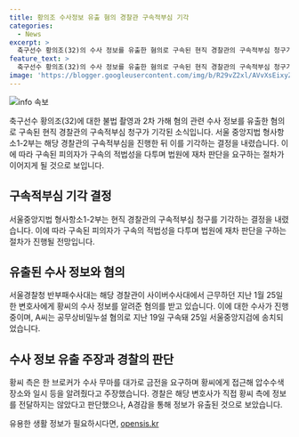 ```yaml
---
title: 황의조 수사정보 유출 혐의 경찰관 구속적부심 기각
categories:
  - News
excerpt: >
  축구선수 황의조(32)의 수사 정보를 유출한 혐의로 구속된 현직 경찰관의 구속적부심 청구가 기각됐다. 서울중앙지법 형사항소1-2부는 A경감의 구속적부심을 기각한 후, A경감이 구속 6일 만에 구속의 적법성을 다투며 법원에 재차 판단을 요청했다. A경감은 사이버수사대 근무 중인 지난 1월 한 변호사에게 황의조의 수사 정보를 알려준 혐의를 받고 있다. 이에 대해 황의조 측은 한 브로커가 수사 무마를 대가로 돈을 요구하며 황의조에게 접근했다고 주장했다. 해당 변호사가 직접 정보를 전달하지는 않았지만, A경감을 통해 정보가 유출된 것으로 보였다.
feature_text: >
  축구선수 황의조(32)의 수사 정보를 유출한 혐의로 구속된 현직 경찰관의 구속적부심 청구가 기각됐다. 서울중앙지법 형사항소1-2부는 A경감의 구속적부심을 기각한 후, A경감이 구속 6일 만에 구속의 적법성을 다투며 법원에 재차 판단을 요청했다. A경감은 사이버수사대 근무 중인 지난 1월 한 변호사에게 황의조의 수사 정보를 알려준 혐의를 받고 있다. 이에 대해 황의조 측은 한 브로커가 수사 무마를 대가로 돈을 요구하며 황의조에게 접근했다고 주장했다. 해당 변호사가 직접 정보를 전달하지는 않았지만, A경감을 통해 정보가 유출된 것으로 보였다.
image: 'https://blogger.googleusercontent.com/img/b/R29vZ2xl/AVvXsEixyZcFfHzMRdzZMjFBmAUKJYCLCGyLL1o632UiGVXcaFdKo_bkvkuCioo0uUKlGfBVcT3P84aROyZIXSBEx3Aw5nCQ3pTgDom1WDC4m8eifvWiAmWEEVb4x6G_l8C0QH225ldMjyaFvpxGEBGNO37VmDTDMHGhJPq73UglMfDca1-0aw/s1600/blogspot.png'
---
```


<p><img src="https://blogger.googleusercontent.com/img/b/R29vZ2xl/AVvXsEixyZcFfHzMRdzZMjFBmAUKJYCLCGyLL1o632UiGVXcaFdKo_bkvkuCioo0uUKlGfBVcT3P84aROyZIXSBEx3Aw5nCQ3pTgDom1WDC4m8eifvWiAmWEEVb4x6G_l8C0QH225ldMjyaFvpxGEBGNO37VmDTDMHGhJPq73UglMfDca1-0aw/s1600/blogspot.png" alt="info 속보" /></p>

<p data-ke-size="size16">축구선수 황의조(32)에 대한 불법 촬영과 2차 가해 혐의 관련 수사 정보를 유출한 혐의로 구속된 현직 경찰관의 구속적부심 청구가 기각된 소식입니다. 서울 중앙지법 형사항소1-2부는 해당 경찰관의 구속적부심을 진행한 뒤 이를 기각하는 결정을 내렸습니다. 이에 따라 구속된 피의자가 구속의 적법성을 다투며 법원에 재차 판단을 요구하는 절차가 이어지게 될 것으로 보입니다.</p>

<h2 data-ke-size="size26">구속적부심 기각 결정</h2>

<p data-ke-size="size16">서울중앙지법 형사항소1-2부는 현직 경찰관의 구속적부심 청구를 기각하는 결정을 내렸습니다. 이에 따라 구속된 피의자가 구속의 적법성을 다투며 법원에 재차 판단을 구하는 절차가 진행될 전망입니다.</p>

<h2 data-ke-size="size26">유출된 수사 정보와 혐의</h2>

<p data-ke-size="size16">서울경찰청 반부패수사대는 해당 경찰관이 사이버수사대에서 근무하던 지난 1월 25일 한 변호사에게 황씨의 수사 정보를 알려준 혐의를 받고 있습니다. 이에 대한 수사가 진행 중이며, A씨는 공무상비밀누설 혐의로 지난 19일 구속돼 25일 서울중앙지검에 송치되었습니다.</p>

<h2 data-ke-size="size26">수사 정보 유출 주장과 경찰의 판단</h2>

<p data-ke-size="size16">황씨 측은 한 브로커가 수사 무마를 대가로 금전을 요구하며 황씨에게 접근해 압수수색 장소와 일시 등을 알려줬다고 주장했습니다. 경찰은 해당 변호사가 직접 황씨 측에 정보를 전달하지는 않았다고 판단했으나, A경감을 통해 정보가 유출된 것으로 보았습니다.</p>
유용한 생활 정보가 필요하시다면, <a href="https://opensis.kr" rel="dofollow">opensis.kr</a>


